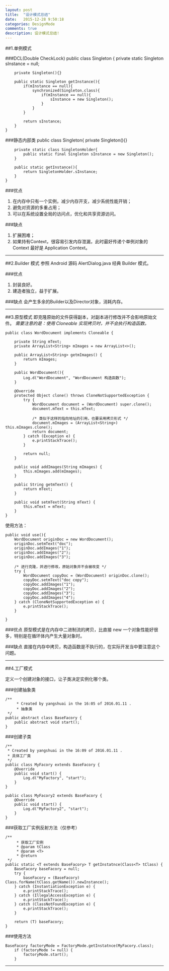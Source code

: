 ```yaml
---
layout: post
title:  "设计模式总结"
date:   2015-12-28 9:50:18 
categories: DesignMode
comments: true
description: 设计模式总结!
---
```


##1.单例模式

###DCL(Double CheckLock)
    public class Singleton {
    	private static Singleton sInstance = null;
    
    	private Singleton(){}
    	
    	public static Singleton getInstance(){
    		if(mInstance == null){
    			synchronized(Singleton.class){
    				if(mInstance == null){
    					sInstance = new Singleton();
    				}
    			}
    		}
    
    		return sInstance;
    	}
    }

###静态内部类
    public class Singleton{
    	private Singleton(){}
    
    	private static class SingletonHolder{
    		public static final Singleton sInstance = new Singleton();
    	}
    
    	public static getInstance(){
    		return SingletonHolder.sInstance;
    	}
    }

###优点

1. 在内存中只有一个实例，减少内存开支，减少系统性能开销；
2. 避免对资源的多重占用；
3. 可以在系统设置全局的访问点，优化和共享资源访问。

###缺点
1. 扩展困难；
2. 如果持有Context，很容易引发内存泄漏，此时最好传递个单例对象的 Context 最好是 Application Context。

----------

##2.Builder 模式
参照 Android 源码 AlertDialog.java 经典 Builder 模式。

###优点
1. 封装良好。
2. 建造者独立，益于扩展。

###缺点
会产生多余的Builder以及Director对象，消耗内存。

----------

##3.原型模式
即克隆原始的文件获得副本，对副本进行修改并不会影响原始文件。
*需要注意的是：使用 Cloneable 实现拷贝时，并不会执行构造函数。*

	public class WordDocument implements Cloneable {
	
	    private String mText;
	    private ArrayList<String> mImages = new ArrayList<>();
	
	    public ArrayList<String> getmImages() {
	        return mImages;
	    }
	
	    public WordDocument(){
	        Log.d("WordDocument", "WordDocument 构造函数");
	    }
	
	    @Override
	    protected Object clone() throws CloneNotSupportedException {
	        try {
	            WordDocument document = (WordDocument) super.clone();
	            document.mText = this.mText;
	
	            /* 类似于这样的指向地址的引用，也要采用拷贝形式 */
	            document.mImages = (ArrayList<String>) this.mImages.clone();
	            return document;
	        } catch (Exception e) {
	            e.printStackTrace();
	        }
	
	        return null;
	    }
	
	    public void addImages(String mImages) {
	        this.mImages.add(mImages);
	    }
	
	    public String getmText() {
	        return mText;
	    }
	
	    public void setmText(String mText) {
	        this.mText = mText;
	    }
	}

使用方法：

	public void use(){
        WordDocument originDoc = new WordDocument();
        originDoc.setmText("doc");
        originDoc.addImages("1");
        originDoc.addImages("2");
        originDoc.addImages("3");

        /* 进行克隆，并进行修改，原始对象并不会被改变 */
        try {
            WordDocument copyDoc = (WordDocument) originDoc.clone();
            copyDoc.setmText("doc copy");
            copyDoc.addImages("1");
            copyDoc.addImages("2");
            copyDoc.addImages("3");
            copyDoc.addImages("4");
        } catch (CloneNotSupportedException e) {
            e.printStackTrace();
        }

    }

###优点
原型模式是在内存中二进制流的拷贝，比直接 new 一个对象性能好很多，特别是在循环体内产生大量对象时。

###缺点
直接在内存中拷贝，构造函数是不执行的，在实际开发当中要注意这个问题。

----------

##4.工厂模式

定义一个创建对象的接口，让子类决定实例化哪个类。

###创建抽象类

    /**
	     * Created by yangshuai in the 16:05 of 2016.01.11 .
	     * 抽象类
     */
    public abstract class BaseFacory {
    	public abstract void start();
    }

###创建子类

	/**
	 * Created by yangshuai in the 16:09 of 2016.01.11 .
	 * 具体工厂类
	 */
	public class MyFacory extends BaseFacory {
	    @Override
	    public void start() {
	        Log.d("MyFactory", "start");
	    }
	}

	public class MyFacory2 extends BaseFacory {
	    @Override
	    public void start() {
	        Log.d("MyFactory2", "start");
	    }
	}

###获取工厂实例反射方法（仅参考）

	/**
	     * 获取工厂实例
	     * @param tClass
	     * @param <T>
	     * @return
     */
    public static <T extends BaseFacory> T getInstatnce(Class<T> tClass) {
        BaseFacory baseFacory = null;
        try {
            baseFacory = (BaseFacory) Class.forName(tClass.getName()).newInstance();
        } catch (InstantiationException e) {
            e.printStackTrace();
        } catch (IllegalAccessException e) {
            e.printStackTrace();
        } catch (ClassNotFoundException e) {
            e.printStackTrace();
        }

        return (T) baseFacory;
    }

###使用方法

	BaseFacory factoryMode = FactoryMode.getInstatnce(MyFacory.class);
        if (factoryMode != null) {
            factoryMode.start();
        }

----------
